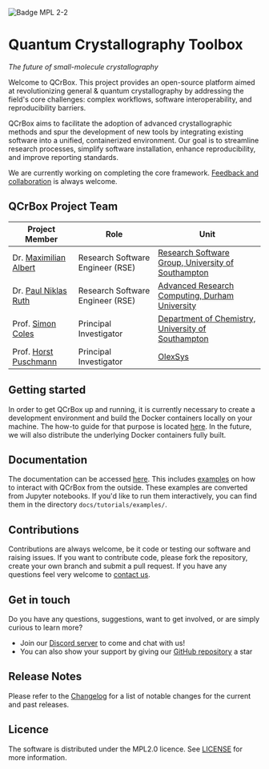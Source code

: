 ![Badge MPL 2-2](https://img.shields.io/badge/License-MPL_2.0-FF7139.svg?style=for-the-badge)

# Quantum Crystallography Toolbox

*The future of small-molecule crystallography*

Welcome to QCrBox. This project provides an open-source platform aimed at revolutionizing general &
quantum crystallography by addressing the field's core challenges: complex workflows, software
interoperability, and reproducibility barriers.

QCrBox aims to facilitate the adoption of advanced crystallographic methods and spur the development
of new tools by integrating existing software into a unified, containerized environment. Our goal is
to streamline research processes, simplify software installation, enhance reproducibility, and improve
reporting standards.

We are currently working on completing the core framework. [Feedback and collaboration](#get-in-touch)
is always welcome.


## QCrBox Project Team
| Project Member                                                                         | Role  | Unit   |
|----------------------------------------------------------------------------------------|-------|--------|
| Dr. [Maximilian Albert](https://github.com/maxalbert)                                  |  Research Software Engineer (RSE) | [Research Software Group, University of Southampton ](https://rsgsoton.net/)                       |
| Dr. [Paul Niklas Ruth](https://github.com/Niolon)                                      |  Research Software Engineer (RSE) | [Advanced Research Computing, Durham University](https://www.durham.ac.uk/research/institutes-and-centres/advanced-research-computing/)                       |
| Prof. [Simon Coles](https://www.southampton.ac.uk/people/5wzkxv/professor-simon-coles) | Principal Investigator      | [Department of Chemistry, University of Southampton](https://www.southampton.ac.uk/research/areas/chemistry) |
| Prof. [Horst Puschmann](https://github.com/mulomulo)                                   | Principal Investigator      | [OlexSys](https://www.olexsys.org/) |


## Getting started

In order to get QCrBox up and running, it is currently necessary to create a development environment and build
the Docker containers locally on your machine. The how-to guide for that purpose is located
[here](https://qcrbox.github.io/QCrBox/how_to_guides/set_up_a_dev_environment/). In the future, we will also
distribute the underlying Docker containers fully built.


## Documentation
The documentation can be accessed [here](https://qcrbox.github.io/QCrBox/). This includes
[examples](https://qcrbox.github.io/QCrBox/tutorials/contents/) on how to interact with QCrBox
from the outside. These examples are converted from Jupyter notebooks. If you'd like to run
them interactively, you can find them in the directory `docs/tutorials/examples/`.


## Contributions

Contributions are always welcome, be it code or testing our software and raising issues. If you want to contribute
code, please fork the repository, create your own branch and submit a pull request. If you have any questions feel
very welcome to [contact us](#get-in-touch).


## Get in touch

Do you have any questions, suggestions, want to get involved, or are simply curious to learn more?

- Join our [Discord server](https://discord.gg/CWnQJvVv) to come and chat with us!
- You can also show your support by giving our [GitHub repository](https://github.com/QCrBox/QCrBox) a star


## Release Notes

Please refer to the [Changelog](https://qcrbox.github.io/QCrBox/CHANGELOG/) for a list of notable changes for the
current and past releases.

## Licence
The software is distributed under the MPL2.0 licence. See [LICENSE](./LICENSE) for more information.
